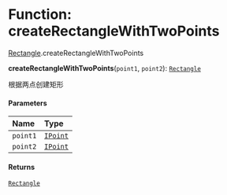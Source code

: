 # Function: createRectangleWithTwoPoints

[Rectangle](/en/auto-docs/editor/modules/Rectangle.md).createRectangleWithTwoPoints

**createRectangleWithTwoPoints**(`point1`, `point2`): [`Rectangle`](/en/auto-docs/editor/classes/Rectangle-1.md)

根据两点创建矩形

#### Parameters

| Name | Type |
| :------ | :------ |
| `point1` | [`IPoint`](/en/auto-docs/editor/interfaces/IPoint.md) |
| `point2` | [`IPoint`](/en/auto-docs/editor/interfaces/IPoint.md) |

#### Returns

[`Rectangle`](/en/auto-docs/editor/classes/Rectangle-1.md)
